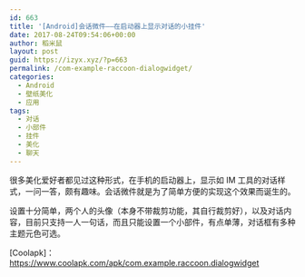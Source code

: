 ```yaml
---
id: 663
title: '[Android]会话微件——在启动器上显示对话的小挂件'
date: 2017-08-24T09:54:06+00:00
author: 稻米鼠
layout: post
guid: https://izyx.xyz/?p=663
permalink: /com-example-raccoon-dialogwidget/
categories:
  - Android
  - 壁纸美化
  - 应用
tags:
  - 对话
  - 小部件
  - 挂件
  - 美化
  - 聊天
---
```

很多美化爱好者都见过这种形式，在手机的启动器上，显示如 IM 工具的对话样式，一问一答，颇有趣味。会话微件就是为了简单方便的实现这个效果而诞生的。

设置十分简单，两个人的头像（本身不带裁剪功能，其自行裁剪好），以及对话内容，目前只支持一人一句话，而且只能设置一个小部件，有点单薄，对话框有多种主题元色可选。

[Coolapk]：<https://www.coolapk.com/apk/com.example.raccoon.dialogwidget>